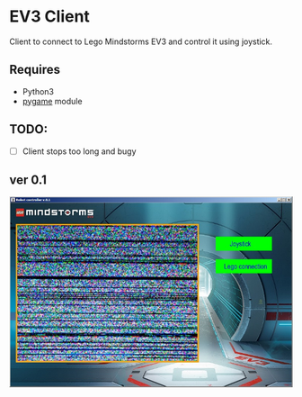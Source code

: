 # EV3 Client
Client to connect to Lego Mindstorms EV3 and control it using joystick.

## Requires
 * Python3
 * [pygame](http://pygame.org) module
 
## TODO:
 - [ ] Client stops too long and bugy

## ver 0.1
![v0.1](../../images/client_v0.1.jpg)
